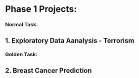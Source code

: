 # Phase 1 Projects:

### Normal Task:

## 1. Exploratory Data Aanalysis - Terrorism

### Golden Task:

## 2. Breast Cancer Prediction
